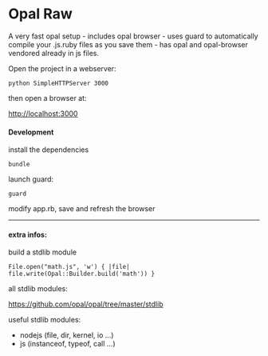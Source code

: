 # Opal Raw

A very fast opal setup - includes opal browser - uses guard to automatically compile your .js.ruby files as you save them - has opal and opal-browser vendored already in js files.

Open the project in a webserver:

    python SimpleHTTPServer 3000


then open a browser at:

<http://localhost:3000>


#### Development

install the dependencies

    bundle


launch guard:

    guard


modify app.rb, save and refresh the browser

---

#### extra infos:

build a stdlib module

    File.open("math.js", 'w') { |file| file.write(Opal::Builder.build('math')) }

all stdlib modules:

https://github.com/opal/opal/tree/master/stdlib

useful stdlib modules:

- nodejs (file, dir, kernel, io ...)
- js (instanceof, typeof, call ...)
